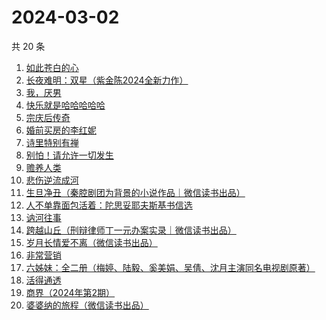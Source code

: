 # 2024-03-02

共 20 条

<!-- BEGIN WEREAD -->
<!-- 最后更新时间 2024-03-02 00:06:55 +0800 -->
1. [如此苍白的心](https://weread.qq.com/web/bookDetail/8a9323f0813ab79bcg0116ff)
1. [长夜难明：双星（紫金陈2024全新力作）](https://weread.qq.com/web/bookDetail/b5632fe0813ab88a5g014348)
1. [我，厌男](https://weread.qq.com/web/bookDetail/7f6326d0813ab88afg0193bb)
1. [快乐就是哈哈哈哈哈](https://weread.qq.com/web/bookDetail/0c632db0813ab708ag0170b2)
1. [宗庆后传奇](https://weread.qq.com/web/bookDetail/60f326c071bf486560f0928)
1. [婚前买房的李红妮](https://weread.qq.com/web/bookDetail/a56323f0813ab8752g01251c)
1. [诗里特别有禅](https://weread.qq.com/web/bookDetail/ef432df0534c9bef4915ebb)
1. [别怕！请允许一切发生](https://weread.qq.com/web/bookDetail/0ad320b0813ab8648g010adc)
1. [赡养人类](https://weread.qq.com/web/bookDetail/a783203071eb6320a789765)
1. [悲伤逆流成河](https://weread.qq.com/web/bookDetail/37f32490813ab6c60g01801e)
1. [生旦净丑（秦腔剧团为背景的小说作品｜微信读书出品）](https://weread.qq.com/web/bookDetail/f29326c0813ab88a0g016be6)
1. [人不单靠面包活着：陀思妥耶夫斯基书信选](https://weread.qq.com/web/bookDetail/c783298071e55ad0c78cb3e)
1. [讷河往事](https://weread.qq.com/web/bookDetail/45132e80813ab6a95g016c37)
1. [跨越山丘（刑辩律师丁一元办案实录｜微信读书出品）](https://weread.qq.com/web/bookDetail/64b32790813ab889eg0113e0)
1. [岁月长情爱不离（微信读书出品）](https://weread.qq.com/web/bookDetail/b8632b20813ab888eg016d04)
1. [非常营销](https://weread.qq.com/web/bookDetail/dac321c052c3abdaca1c6fa)
1. [六姊妹：全二册（梅婷、陆毅、奚美娟、吴倩、沈月主演同名电视剧原著）](https://weread.qq.com/web/bookDetail/51432e4071a73c495147467)
1. [活得通透](https://weread.qq.com/web/bookDetail/0b732cd072a6749e0b7921f)
1. [商界（2024年第2期）](https://weread.qq.com/web/bookDetail/82832a70813ab8974g0137cc)
1. [婆婆纳的旅程（微信读书出品）](https://weread.qq.com/web/bookDetail/1a632730813ab8892g016da4)
<!-- END WEREAD -->